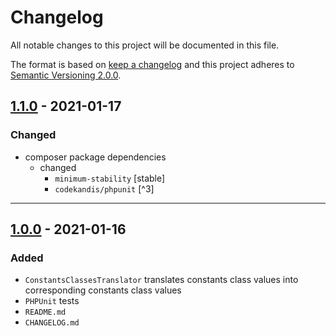 # Changelog

All notable changes to this project will be documented in this file.

The format is based on [keep a changelog][xtlink-keep-a-changelog]
and this project adheres to [Semantic Versioning 2.0.0][xtlink-semantic-versioning].

## [1.1.0] - 2021-01-17

### Changed

* composer package dependencies
  * changed
    * `minimum-stability` [stable]
    * `codekandis/phpunit` [^3]

[1.1.0]: https://github.com/codekandis/constants-classes-translator/compare/1.0.0..1.1.0

---
## [1.0.0] - 2021-01-16

### Added

* `ConstantsClassesTranslator` translates constants class values into corresponding constants class values
* `PHPUnit` tests
* `README.md`
* `CHANGELOG.md`

[1.0.0]: https://github.com/codekandis/constants-classes-translator/tree/1.0.0



[xtlink-keep-a-changelog]: http://keepachangelog.com/en/1.0.0/
[xtlink-semantic-versioning]: http://semver.org/spec/v2.0.0.html
